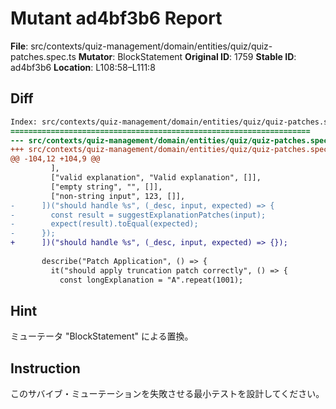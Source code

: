 # Mutant ad4bf3b6 Report

**File**: src/contexts/quiz-management/domain/entities/quiz/quiz-patches.spec.ts
**Mutator**: BlockStatement
**Original ID**: 1759
**Stable ID**: ad4bf3b6
**Location**: L108:58–L111:8

## Diff

```diff
Index: src/contexts/quiz-management/domain/entities/quiz/quiz-patches.spec.ts
===================================================================
--- src/contexts/quiz-management/domain/entities/quiz/quiz-patches.spec.ts	original
+++ src/contexts/quiz-management/domain/entities/quiz/quiz-patches.spec.ts	mutated #1759
@@ -104,12 +104,9 @@
         ],
         ["valid explanation", "Valid explanation", []],
         ["empty string", "", []],
         ["non-string input", 123, []],
-      ])("should handle %s", (_desc, input, expected) => {
-        const result = suggestExplanationPatches(input);
-        expect(result).toEqual(expected);
-      });
+      ])("should handle %s", (_desc, input, expected) => {});
 
       describe("Patch Application", () => {
         it("should apply truncation patch correctly", () => {
           const longExplanation = "A".repeat(1001);
```

## Hint

ミューテータ "BlockStatement" による置換。

## Instruction

このサバイブ・ミューテーションを失敗させる最小テストを設計してください。
